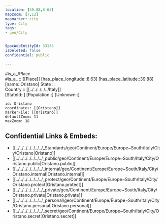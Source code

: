 ```yaml
---
location: [39.88,8.63] 
mapzoom: [7,12] 
mapmarker: city 
type: City
tags:
- geo/City


SpocWebEntityId: 33133
isDeleted: false
confidential: public

---
```

#is_a_/Place  
#is_a_ :: [[Place]] 
[has_place_longitude::8.63] 
[has_place_latitude::39.88] 
[name::Oristano] 
State ::  
Country :: [[../../../../../Italy]]  
[StateId::] 
[Population::] 
[Unknown::] 


```leaflet
id: Oristano
coordinates: [[Oristano]] 
markerFile: [[Oristano]] 
defaultZoom: 11 
maxZoom: 18
```


## Confidential Links & Embeds: 
- [[../../../../../../../_Standards/geo/Continent/Europe/Europe~South/Italy/City/Oristano|Oristano]] 
- [[../../../../../../../_public/geo/Continent/Europe/Europe~South/Italy/City/Oristano.public|Oristano.public]] 
- [[../../../../../../../_internal/geo/Continent/Europe/Europe~South/Italy/City/Oristano.internal|Oristano.internal]] 
- [[../../../../../../../_protect/geo/Continent/Europe/Europe~South/Italy/City/Oristano.protect|Oristano.protect]] 
- [[../../../../../../../_private/geo/Continent/Europe/Europe~South/Italy/City/Oristano.private|Oristano.private]] 
- [[../../../../../../../_personal/geo/Continent/Europe/Europe~South/Italy/City/Oristano.personal|Oristano.personal]] 
- [[../../../../../../../_secret/geo/Continent/Europe/Europe~South/Italy/City/Oristano.secret|Oristano.secret]] 
